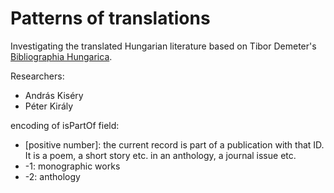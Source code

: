 # Patterns of translations

Investigating the translated Hungarian literature based on Tibor Demeter's [Bibliographia Hungarica](http://demeter.oszk.hu/d.php?a=ix).

Researchers:
* András Kiséry
* Péter Király

encoding of isPartOf field:
* [positive number]: the current record is part of a publication with that ID. It is a poem, a short story etc. in an anthology, a journal issue etc.
* -1: monographic works
* -2: anthology

